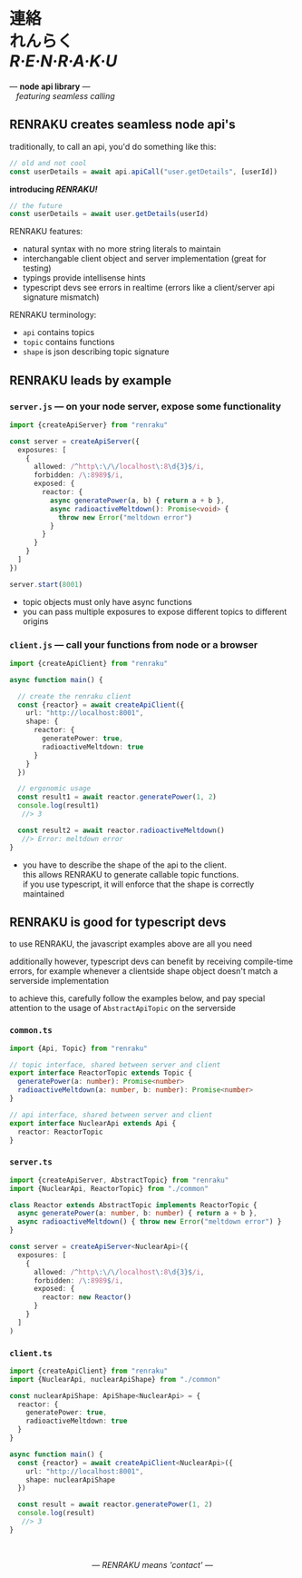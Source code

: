 
# 連絡 <br/> れんらく <br/> ***R·E·N·R·A·K·U***

— **node api library** —  
&nbsp;&nbsp; *featuring seamless calling*

## RENRAKU creates seamless node api's

traditionally, to call an api, you'd do something like this:

```js
// old and not cool
const userDetails = await api.apiCall("user.getDetails", [userId])
```

**introducing *RENRAKU!***

```js
// the future
const userDetails = await user.getDetails(userId)
```

RENRAKU features:
- natural syntax with no more string literals to maintain
- interchangable client object and server implementation (great for testing)
- typings provide intellisense hints
- typescript devs see errors in realtime (errors like a client/server api signature mismatch)

RENRAKU terminology:
- `api` contains topics
- `topic` contains functions
- `shape` is json describing topic signature

## RENRAKU leads by example

### `server.js` — on your node server, expose some functionality

```ts
import {createApiServer} from "renraku"

const server = createApiServer({
  exposures: [
    {
      allowed: /^http\:\/\/localhost\:8\d{3}$/i,
      forbidden: /\:8989$/i,
      exposed: {
        reactor: {
          async generatePower(a, b) { return a + b },
          async radioactiveMeltdown(): Promise<void> {
            throw new Error("meltdown error")
          }
        }
      }
    }
  ]
})

server.start(8001)
```

- topic objects must only have async functions
- you can pass multiple exposures to expose different topics to different origins

### `client.js` — call your functions from node or a browser

```ts
import {createApiClient} from "renraku"

async function main() {

  // create the renraku client
  const {reactor} = await createApiClient({
    url: "http://localhost:8001",
    shape: {
      reactor: {
        generatePower: true,
        radioactiveMeltdown: true
      }
    }
  })

  // ergonomic usage
  const result1 = await reactor.generatePower(1, 2)
  console.log(result1)
   //> 3

  const result2 = await reactor.radioactiveMeltdown()
   //> Error: meltdown error
}
```

- you have to describe the shape of the api to the client.  
  this allows RENRAKU to generate callable topic functions.  
  if you use typescript, it will enforce that the shape is correctly maintained  

## RENRAKU is good for typescript devs

to use RENRAKU, the javascript examples above are all you need

additionally however, typescript devs can benefit by receiving compile-time errors, for example whenever a clientside shape object doesn't match a serverside implementation

to achieve this, carefully follow the examples below, and pay special attention to the usage of `AbstractApiTopic` on the serverside

### `common.ts`

```ts
import {Api, Topic} from "renraku"

// topic interface, shared between server and client
export interface ReactorTopic extends Topic {
  generatePower(a: number): Promise<number>
  radioactiveMeltdown(a: number, b: number): Promise<number>
}

// api interface, shared between server and client
export interface NuclearApi extends Api {
  reactor: ReactorTopic
}
```

### `server.ts`

```ts
import {createApiServer, AbstractTopic} from "renraku"
import {NuclearApi, ReactorTopic} from "./common"

class Reactor extends AbstractTopic implements ReactorTopic {
  async generatePower(a: number, b: number) { return a + b },
  async radioactiveMeltdown() { throw new Error("meltdown error") }
}

const server = createApiServer<NuclearApi>({
  exposures: [
    {
      allowed: /^http\:\/\/localhost\:8\d{3}$/i,
      forbidden: /\:8989$/i,
      exposed: {
        reactor: new Reactor()
      }
    }
  ]
)
```

### `client.ts`

```ts
import {createApiClient} from "renraku"
import {NuclearApi, nuclearApiShape} from "./common"

const nuclearApiShape: ApiShape<NuclearApi> = {
  reactor: {
    generatePower: true,
    radioactiveMeltdown: true
  }
}

async function main() {
  const {reactor} = await createApiClient<NuclearApi>({
    url: "http://localhost:8001",
    shape: nuclearApiShape
  })

  const result = await reactor.generatePower(1, 2)
  console.log(result)
   //> 3
}
```

<br/>

<em style="display: block; text-align: center">— RENRAKU means 'contact' —</em>

